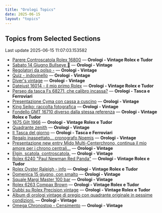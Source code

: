 ```yaml
---
title: "Orologi Topics"
date: 2025-06-15
layout: "topics"
---
```


## Topics from Selected Sections

Last update 2025-06-15 11:07:03.153582

- [Parere Controscatola Rolex 16800](https://orologi.forumfree.it/?t=80724626) — **Orologi - Vintage Rolex e Tudor**
- [Sabato 14 Giugno Bullseye 🐂](https://orologi.forumfree.it/?t=80723557) — **Orologi - Vintage**
- [Regolatori da polso -](https://orologi.forumfree.it/?t=80723389) — **Orologi - Vintage**
- [Quiz - indovinello](https://orologi.forumfree.it/?t=80723577) — **Orologi - Vintage**
- [Diver's vintage](https://orologi.forumfree.it/?t=71608461) — **Orologi - Vintage**
- [Datejust 16014 - il mio primo Rolex](https://orologi.forumfree.it/?t=80722290) — **Orologi - Vintage Rolex e Tudor**
- [Perseo da tasca Fs 68271, che calibro incassa?](https://orologi.forumfree.it/?t=80703237) — **Orologi - Tasca e Ferroviari**
- [Presentazione Cyma con cassa a cuscino](https://orologi.forumfree.it/?t=80724474) — **Orologi - Vintage**
- [King Seiko: raccolta fotografica](https://orologi.forumfree.it/?t=78946994) — **Orologi - Vintage**
- [Fondello GMT 16710 diverso dalla stessa referenza](https://orologi.forumfree.it/?t=72300359) — **Orologi - Vintage Rolex e Tudor**
- [1675 Gilt 1966](https://orologi.forumfree.it/?t=80724649) — **Orologi - Vintage Rolex e Tudor**
- [Quadrante zenith](https://orologi.forumfree.it/?t=80723573) — **Orologi - Vintage**
- [Il Tasca del giorno](https://orologi.forumfree.it/?t=80702163) — **Orologi - Tasca e Ferroviari**
- [Regalo inaspettato... cronografo Noemis](https://orologi.forumfree.it/?t=80723927) — **Orologi - Vintage**
- [Presentazione new entry Mido Multi-Centerchrono, continua il mio amore per i chrono centrali…](https://orologi.forumfree.it/?t=80721618) — **Orologi - Vintage**
- [Elgin, scatola, controscatola.](https://orologi.forumfree.it/?t=80722722) — **Orologi - Vintage**
- [Rolex 6240 "Paul Newman Red Panda"](https://orologi.forumfree.it/?t=80675837) — **Orologi - Vintage Rolex e Tudor**
- [Rolex Oyster Raleigh - info](https://orologi.forumfree.it/?t=80723100) — **Orologi - Vintage Rolex e Tudor**
- [Domenica 15 giugno, con smalto](https://orologi.forumfree.it/?t=80724561) — **Orologi - Vintage**
- [Squale Margi Master 100 bar](https://orologi.forumfree.it/?t=80724094) — **Orologi - Vintage**
- [Rolex 6263 Compax Brown](https://orologi.forumfree.it/?t=80300257) — **Orologi - Vintage Rolex e Tudor**
- [Dubbi su Rolex Precision vintage](https://orologi.forumfree.it/?t=80723926) — **Orologi - Vintage Rolex e Tudor**
- [Album di orologi vintage di pregio con quadrante originale  in pessime condizioni.](https://orologi.forumfree.it/?t=79944873) — **Orologi - Vintage**
- [Omega Chronostop - Censimento](https://orologi.forumfree.it/?t=80707535) — **Orologi - Vintage**
